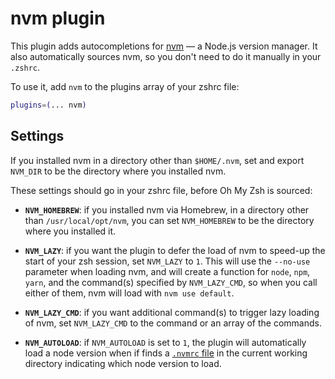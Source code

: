 # nvm plugin

This plugin adds autocompletions for [nvm](https://github.com/nvm-sh/nvm) — a Node.js version manager.
It also automatically sources nvm, so you don't need to do it manually in your `.zshrc`.

To use it, add `nvm` to the plugins array of your zshrc file:

```zsh
plugins=(... nvm)
```

## Settings

If you installed nvm in a directory other than `$HOME/.nvm`, set and export `NVM_DIR` to be the directory
where you installed nvm.

These settings should go in your zshrc file, before Oh My Zsh is sourced:

- **`NVM_HOMEBREW`**: if you installed nvm via Homebrew, in a directory other than `/usr/local/opt/nvm`, you
  can set `NVM_HOMEBREW` to be the directory where you installed it.

- **`NVM_LAZY`**: if you want the plugin to defer the load of nvm to speed-up the start of your zsh session,
  set `NVM_LAZY` to `1`. This will use the `--no-use` parameter when loading nvm, and will create a function
  for `node`, `npm`, `yarn`, and the command(s) specified by `NVM_LAZY_CMD`, so when you call either of them,
  nvm will load with `nvm use default`.

- **`NVM_LAZY_CMD`**: if you want additional command(s) to trigger lazy loading of nvm, set `NVM_LAZY_CMD` to
  the command or an array of the commands.

- **`NVM_AUTOLOAD`**: if `NVM_AUTOLOAD` is set to `1`, the plugin will automatically load a node version when
  if finds a [`.nvmrc` file](https://github.com/nvm-sh/nvm#nvmrc) in the current working directory indicating
  which node version to load.
